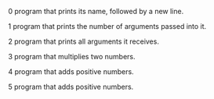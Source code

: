 0 program that prints its name, followed by a new line.

1 program that prints the number of arguments passed into it.

2 program that prints all arguments it receives.

3 program that multiplies two numbers.

4 program that adds positive numbers.

5 program that adds positive numbers.

